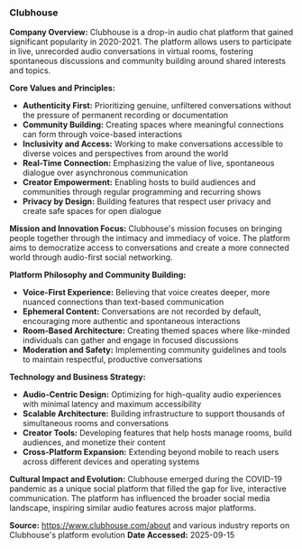 ### Clubhouse

**Company Overview:**
Clubhouse is a drop-in audio chat platform that gained significant popularity in 2020-2021. The platform allows users to participate in live, unrecorded audio conversations in virtual rooms, fostering spontaneous discussions and community building around shared interests and topics.

**Core Values and Principles:**
- **Authenticity First:** Prioritizing genuine, unfiltered conversations without the pressure of permanent recording or documentation
- **Community Building:** Creating spaces where meaningful connections can form through voice-based interactions
- **Inclusivity and Access:** Working to make conversations accessible to diverse voices and perspectives from around the world
- **Real-Time Connection:** Emphasizing the value of live, spontaneous dialogue over asynchronous communication
- **Creator Empowerment:** Enabling hosts to build audiences and communities through regular programming and recurring shows
- **Privacy by Design:** Building features that respect user privacy and create safe spaces for open dialogue

**Mission and Innovation Focus:**
Clubhouse's mission focuses on bringing people together through the intimacy and immediacy of voice. The platform aims to democratize access to conversations and create a more connected world through audio-first social networking.

**Platform Philosophy and Community Building:**
- **Voice-First Experience:** Believing that voice creates deeper, more nuanced connections than text-based communication
- **Ephemeral Content:** Conversations are not recorded by default, encouraging more authentic and spontaneous interactions
- **Room-Based Architecture:** Creating themed spaces where like-minded individuals can gather and engage in focused discussions
- **Moderation and Safety:** Implementing community guidelines and tools to maintain respectful, productive conversations

**Technology and Business Strategy:**
- **Audio-Centric Design:** Optimizing for high-quality audio experiences with minimal latency and maximum accessibility
- **Scalable Architecture:** Building infrastructure to support thousands of simultaneous rooms and conversations
- **Creator Tools:** Developing features that help hosts manage rooms, build audiences, and monetize their content
- **Cross-Platform Expansion:** Extending beyond mobile to reach users across different devices and operating systems

**Cultural Impact and Evolution:**
Clubhouse emerged during the COVID-19 pandemic as a unique social platform that filled the gap for live, interactive communication. The platform has influenced the broader social media landscape, inspiring similar audio features across major platforms.

**Source:** https://www.clubhouse.com/about and various industry reports on Clubhouse's platform evolution
**Date Accessed:** 2025-09-15
